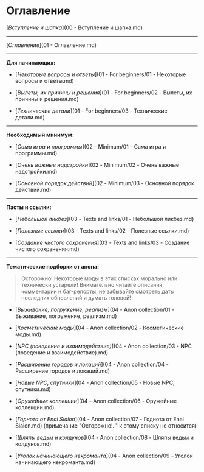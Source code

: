 # Оглавление

[*Вступление и шапка*](00 - Вступление и шапка.md)

------

[*Оглавление*](01 - Оглавление.md)

------

**Для начинающих:**

+ [*Некоторые вопросы и ответы*](01 - For beginners/01 - Некоторые вопросы и ответы.md)

+ [*Вылеты, их причины и решения*](01 - For beginners/02 - Вылеты, их причины и решения.md)

+ [*Технические детали*](01 - For beginners/03 - Технические детали.md)

------

**Необходимый минимум:**

+ [*Сама игра и программы*](02 - Minimum/01 - Сама игра и программы.md)

+ [*Очень важные надстройки*](02 - Minimum/02 - Очень важные надстройки.md)

+ [*Основной порядок действий*](02 - Minimum/03 - Основной порядок действий.md)

------

**Пасты и ссылки:**

+ [*Небольшой ликбез*](03 - Texts and links/01 - Небольшой ликбез.md)

+ [*Полезные ссылки*](03 - Texts and links/02 - Полезные ссылки.md)

+ [*Создание чистого сохранения*](03 - Texts and links/03 - Создание чистого сохранения.md)

------

**Тематические подборки от анона:**

> Осторожно! Некоторые моды в этих списках морально или технически устарели! Внимательно читайте описания, комментарии и баг-репорты, не забывайте смотреть даты последних обновлений и думать головой!

+ [*Выживание, погружение, реализм*](04 - Anon collection/01 - Выживание, погружение, реализм.md)

+ [*Косметические моды*](04 - Anon collection/02 - Косметические моды.md)

+ [*NPC (поведение и взаимодействие)*](04 - Anon collection/03 - NPC (поведение и взаимодействие).md)

+ [*Расширение городов и локаций*](04 - Anon collection/04 - Расширение городов и локаций.md)

+ [*Новые NPC, спутники*](04 - Anon collection/05 - Новые NPC, спутники.md)

+ [*Оружейные коллекции*](04 - Anon collection/06 - Оружейные коллекции.md)

+ [*Годнота от Enai Siaion*](04 - Anon collection/07 - Годнота от Enai Siaion.md) (примечание "Осторожно!.." к этому списку не относится)

+ [*Шляпы ведьм и колдунов*](04 - Anon collection/08 - Шляпы ведьм и колдунов.md)

+ [*Уголок начинающего некроманта*](04 - Anon collection/09 - Уголок начинающего некроманта.md)
